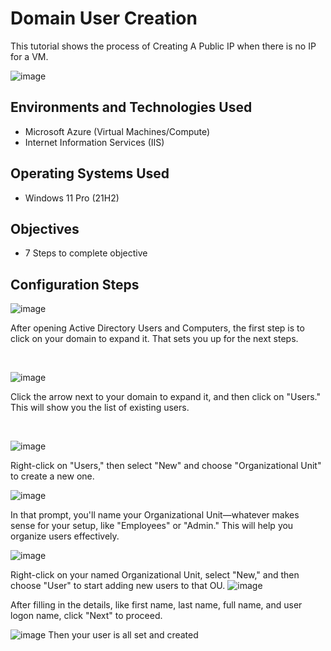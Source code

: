 <p align="center">
</p>

<h1>Domain User Creation </h1>
This tutorial shows the process of Creating A Public IP when there is no IP for a VM.<br />

![image](https://github.com/user-attachments/assets/113eb46e-e468-4549-abf9-13e9d0a4e410)


<h2>Environments and Technologies Used</h2>

- Microsoft Azure (Virtual Machines/Compute)
- Internet Information Services (IIS)

<h2>Operating Systems Used</h2>

- Windows 11 Pro (21H2)

<h2>Objectives</h2>

- 7 Steps to complete objective 

<h2>Configuration Steps</h2>

![image](https://github.com/user-attachments/assets/3e7c1369-2ee8-4036-82fb-080f79dc1506)


</p>
<p>
After opening Active Directory Users and Computers, the first step is to click on your domain to expand it. That sets you up for the next steps.
</p>
<br />

  
![image](https://github.com/user-attachments/assets/ebe68a0c-df7d-4e8b-afae-5b22cdf23c51)


</p>
<p>
Click the arrow next to your domain to expand it, and then click on "Users." This will show you the list of existing users.


</p>
<br />

![image](https://github.com/user-attachments/assets/b763c1e7-7037-4c30-a678-80f15bb70f6e)



</p>
<p>
Right-click on "Users," then select "New" and choose "Organizational Unit" to create a new one.
<br />

![image](https://github.com/user-attachments/assets/488bb170-0dc9-4ef9-b66b-4526ff071754)


In that prompt, you'll name your Organizational Unit—whatever makes sense for your setup, like "Employees" or "Admin." This will help you organize users effectively.

![image](https://github.com/user-attachments/assets/40fb868d-2412-40c6-8c45-bf1ae801f0d6)


Right-click on your named Organizational Unit, select "New," and then choose "User" to start adding new users to that OU.
![image](https://github.com/user-attachments/assets/dcc8e792-5f14-4617-920d-3fe3772ec7d9)


After filling in the details, like first name, last name, full name, and user logon name, click "Next" to proceed.

![image](https://github.com/user-attachments/assets/f1f85a76-9ae7-4912-a72a-ba8f12b014db)
Then your user is all set and created 

